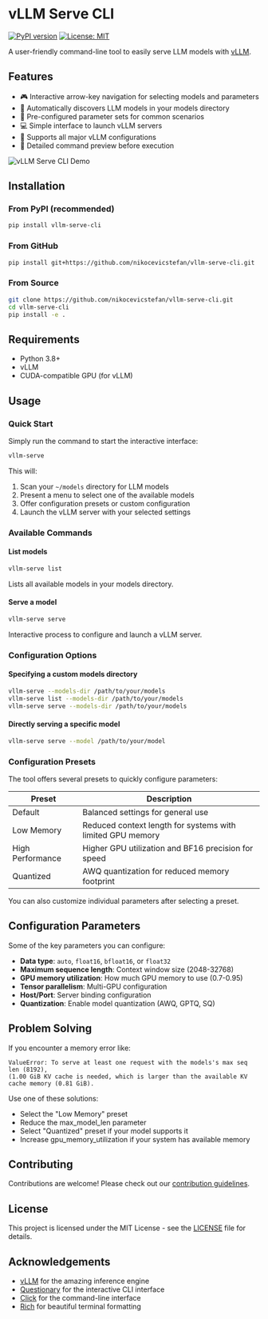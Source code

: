 # vLLM Serve CLI

[![PyPI version](https://badge.fury.io/py/vllm-serve-cli.svg)](https://badge.fury.io/py/vllm-serve-cli)
[![License: MIT](https://img.shields.io/badge/License-MIT-yellow.svg)](https://opensource.org/licenses/MIT)

A user-friendly command-line tool to easily serve LLM models with [vLLM](https://github.com/vllm-project/vllm).

## Features

- 🎮 Interactive arrow-key navigation for selecting models and parameters
- 🧠 Automatically discovers LLM models in your models directory
- 🔧 Pre-configured parameter sets for common scenarios 
- 💻 Simple interface to launch vLLM servers
- 🚀 Supports all major vLLM configurations
- 📝 Detailed command preview before execution

![vLLM Serve CLI Demo](https://raw.githubusercontent.com/nikocevicstefan/vllm-serve-cli/main/docs/demo.gif)

## Installation

### From PyPI (recommended)

```bash
pip install vllm-serve-cli
```

### From GitHub

```bash
pip install git+https://github.com/nikocevicstefan/vllm-serve-cli.git
```

### From Source

```bash
git clone https://github.com/nikocevicstefan/vllm-serve-cli.git
cd vllm-serve-cli
pip install -e .
```

## Requirements

- Python 3.8+
- vLLM
- CUDA-compatible GPU (for vLLM)

## Usage

### Quick Start

Simply run the command to start the interactive interface:

```bash
vllm-serve
```

This will:
1. Scan your `~/models` directory for LLM models
2. Present a menu to select one of the available models
3. Offer configuration presets or custom configuration
4. Launch the vLLM server with your selected settings

### Available Commands

#### List models

```bash
vllm-serve list
```

Lists all available models in your models directory.

#### Serve a model

```bash
vllm-serve serve
```

Interactive process to configure and launch a vLLM server.

### Configuration Options

#### Specifying a custom models directory

```bash
vllm-serve --models-dir /path/to/your/models
vllm-serve list --models-dir /path/to/your/models
vllm-serve serve --models-dir /path/to/your/models
```

#### Directly serving a specific model

```bash
vllm-serve serve --model /path/to/your/model
```

### Configuration Presets

The tool offers several presets to quickly configure parameters:

| Preset | Description |
|--------|-------------|
| Default | Balanced settings for general use |
| Low Memory | Reduced context length for systems with limited GPU memory |
| High Performance | Higher GPU utilization and BF16 precision for speed |
| Quantized | AWQ quantization for reduced memory footprint |

You can also customize individual parameters after selecting a preset.

## Configuration Parameters

Some of the key parameters you can configure:

- **Data type**: `auto`, `float16`, `bfloat16`, or `float32`
- **Maximum sequence length**: Context window size (2048-32768)
- **GPU memory utilization**: How much GPU memory to use (0.7-0.95)
- **Tensor parallelism**: Multi-GPU configuration
- **Host/Port**: Server binding configuration
- **Quantization**: Enable model quantization (AWQ, GPTQ, SQ)

## Problem Solving

If you encounter a memory error like:

```
ValueError: To serve at least one request with the models's max seq len (8192), 
(1.00 GiB KV cache is needed, which is larger than the available KV cache memory (0.81 GiB).
```

Use one of these solutions:
- Select the "Low Memory" preset
- Reduce the max_model_len parameter
- Select "Quantized" preset if your model supports it
- Increase gpu_memory_utilization if your system has available memory

## Contributing

Contributions are welcome! Please check out our [contribution guidelines](CONTRIBUTING.md).

## License

This project is licensed under the MIT License - see the [LICENSE](LICENSE) file for details.

## Acknowledgements

- [vLLM](https://github.com/vllm-project/vllm) for the amazing inference engine
- [Questionary](https://github.com/tmbo/questionary) for the interactive CLI interface
- [Click](https://click.palletsprojects.com/) for the command-line interface
- [Rich](https://github.com/Textualize/rich) for beautiful terminal formatting 